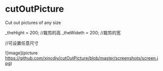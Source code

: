 # cutOutPicture
Cut out pictures of any size

_theHight = 200; //裁剪的高
_theWideth = 200; //裁剪的宽

//可设置任意尺寸

![image](picture https://github.com/xjncdjy/cutOutPicture/blob/master/screenshots/screen.jpg) 
